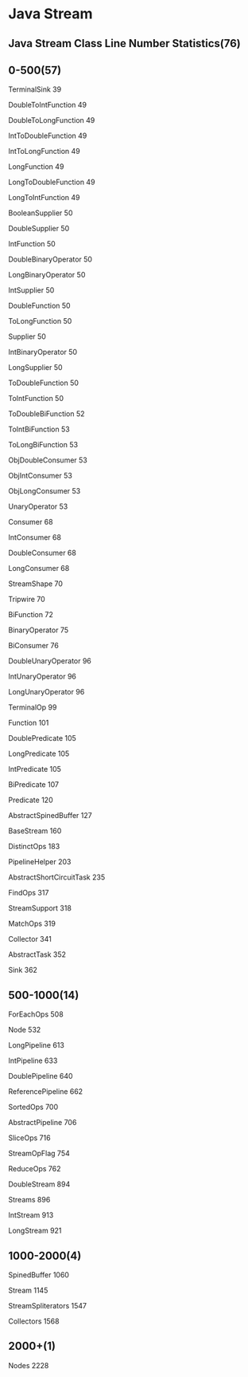 # Java Stream

## Java Stream Class Line Number Statistics(76)

## 0-500(57)
TerminalSink 39

DoubleToIntFunction 49

DoubleToLongFunction 49

IntToDoubleFunction 49

IntToLongFunction 49

LongFunction 49

LongToDoubleFunction 49

LongToIntFunction 49

BooleanSupplier 50

DoubleSupplier 50

IntFunction 50

DoubleBinaryOperator 50

LongBinaryOperator 50

IntSupplier 50

DoubleFunction 50

ToLongFunction 50

Supplier 50

IntBinaryOperator 50

LongSupplier 50

ToDoubleFunction 50

ToIntFunction 50

ToDoubleBiFunction 52

ToIntBiFunction 53

ToLongBiFunction 53

ObjDoubleConsumer 53

ObjIntConsumer 53

ObjLongConsumer 53

UnaryOperator 53

Consumer 68

IntConsumer 68

DoubleConsumer 68

LongConsumer 68

StreamShape 70

Tripwire 70

BiFunction 72

BinaryOperator 75

BiConsumer 76

DoubleUnaryOperator 96

IntUnaryOperator 96

LongUnaryOperator 96

TerminalOp 99

Function 101

DoublePredicate 105

LongPredicate 105

IntPredicate 105

BiPredicate 107

Predicate 120

AbstractSpinedBuffer 127

BaseStream 160

DistinctOps 183

PipelineHelper 203

AbstractShortCircuitTask 235

FindOps 317

StreamSupport 318

MatchOps 319

Collector 341

AbstractTask 352

Sink 362

## 500-1000(14)
ForEachOps 508

Node 532

LongPipeline 613

IntPipeline 633

DoublePipeline 640

ReferencePipeline 662

SortedOps 700

AbstractPipeline 706

SliceOps 716

StreamOpFlag 754

ReduceOps 762

DoubleStream 894

Streams 896

IntStream 913

LongStream 921

## 1000-2000(4)
SpinedBuffer 1060

Stream 1145

StreamSpliterators 1547

Collectors 1568

## 2000+(1)
Nodes 2228

